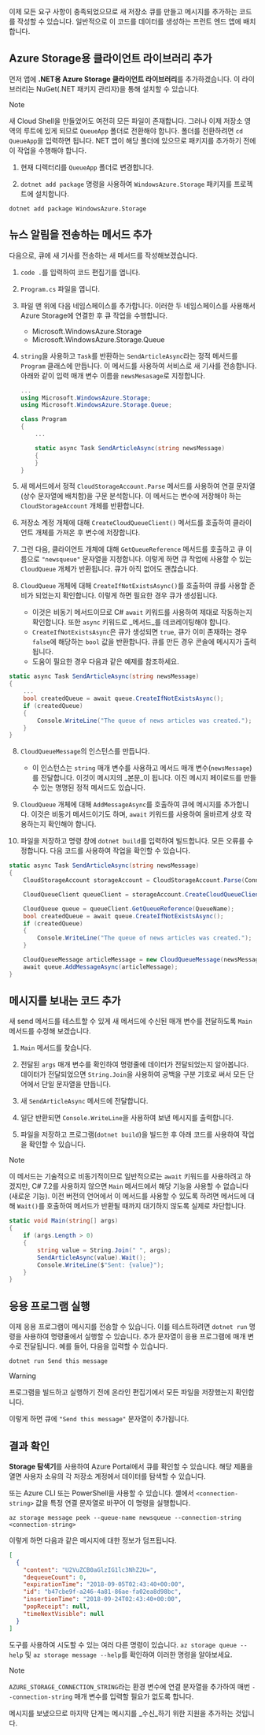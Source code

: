 이제 모든 요구 사항이 충족되었으므로 새 저장소 큐를 만들고 메시지를 추가하는 코드를 작성할 수 있습니다. 일반적으로 이 코드를 데이터를 생성하는 프런트 엔드 앱에 배치합니다.

## <a name="add-the-client-library-for-azure-storage"></a>Azure Storage용 클라이언트 라이브러리 추가

먼저 앱에 **.NET용 Azure Storage 클라이언트 라이브러리**를 추가하겠습니다. 이 라이브러리는 NuGet(.NET 패키지 관리자)을 통해 설치할 수 있습니다. 

> [!NOTE]
> 새 Cloud Shell을 만들었어도 여전히 모든 파일이 존재합니다. 그러나 이제 저장소 영역의 루트에 있게 되므로 `QueueApp` 폴더로 전환해야 합니다. 폴더를 전환하려면 `cd QueueApp`을 입력하면 됩니다. NET 앱이 해당 폴더에 있으므로 패키지를 추가하기 전에 이 작업을 수행해야 합니다.

1. 현재 디렉터리를 `QueueApp` 폴더로 변경합니다.

2. `dotnet add package` 명령을 사용하여 `WindowsAzure.Storage` 패키지를 프로젝트에 설치합니다.

```azurecli
dotnet add package WindowsAzure.Storage
```

## <a name="add-a-method-to-send-a-news-alert"></a>뉴스 알림을 전송하는 메서드 추가

다음으로, 큐에 새 기사를 전송하는 새 메서드를 작성해보겠습니다.

1. `code .`를 입력하여 코드 편집기를 엽니다.

2. `Program.cs` 파일을 엽니다.

3. 파일 맨 위에 다음 네임스페이스를 추가합니다. 이러한 두 네임스페이스를 사용해서 Azure Storage에 연결한 후 큐 작업을 수행합니다.
    - Microsoft.WindowsAzure.Storage
    - Microsoft.WindowsAzure.Storage.Queue


3. `string`을 사용하고 `Task`를 반환하는 `SendArticleAsync`라는 정적 메서드를 `Program` 클래스에 만듭니다. 이 메서드를 사용하여 서비스로 새 기사를 전송합니다. 아래와 같이 입력 매개 변수 이름을 `newsMesasage`로 지정합니다.

    ```csharp
    ...
    using Microsoft.WindowsAzure.Storage;
    using Microsoft.WindowsAzure.Storage.Queue; 
    
    class Program
    {
        ...
    
        static async Task SendArticleAsync(string newsMessage)
        {
        }
    }
    ```
    
4. 새 메서드에서 정적 `CloudStorageAccount.Parse` 메서드를 사용하여 연결 문자열(상수 문자열에 배치함)을 구문 분석합니다. 이 메서드는 변수에 저장해야 하는 `CloudStorageAccount` 개체를 반환합니다.

5. 저장소 계정 개체에 대해 `CreateCloudQueueClient()` 메서드를 호출하여 클라이언트 개체를 가져온 후 변수에 저장합니다.

6. 그런 다음, 클라이언트 개체에 대해 `GetQueueReference` 메서드를 호출하고 큐 이름으로 `"newsqueue"` 문자열을 지정합니다. 이렇게 하면 큐 작업에 사용할 수 있는 `CloudQueue` 개체가 반환됩니다. 큐가 아직 없어도 괜찮습니다.

7. `CloudQueue` 개체에 대해 `CreateIfNotExistsAsync()`를 호출하여 큐를 사용할 준비가 되었는지 확인합니다. 이렇게 하면 필요한 경우 큐가 생성됩니다.
    - 이것은 비동기 메서드이므로 C# `await` 키워드를 사용하여 제대로 작동하는지 확인합니다. 또한 `async` 키워드로 _메서드_를 데코레이팅해야 합니다. 
    - `CreateIfNotExistsAsync`은 큐가 생성되면 `true`, 큐가 이미 존재하는 경우 `false`에 해당하는 `bool` 값을 반환합니다. 큐를 만든 경우 콘솔에 메시지가 출력됩니다.
    - 도움이 필요한 경우 다음과 같은 예제를 참조하세요.

```csharp
static async Task SendArticleAsync(string newsMessage)
{
    ...
    bool createdQueue = await queue.CreateIfNotExistsAsync();
    if (createdQueue)
    {
        Console.WriteLine("The queue of news articles was created.");
    }
}
```

8. `CloudQueueMessage`의 인스턴스를 만듭니다. 
    - 이 인스턴스는 `string` 매개 변수를 사용하고 메서드 매개 변수(`newsMessage`)를 전달합니다. 이것이 메시지의 _본문_이 됩니다. 이진 메시지 페이로드를 만들 수 있는 명명된 정적 메서드도 있습니다.
    

9. `CloudQueue` 개체에 대해 `AddMessageAsync`를 호출하여 큐에 메시지를 추가합니다. 이것은 비동기 메서드이기도 하며, `await` 키워드를 사용하여 올바르게 상호 작용하는지 확인해야 합니다.

10. 파일을 저장하고 명령 창에 `dotnet build`를 입력하여 빌드합니다. 모든 오류를 수정합니다. 다음 코드를 사용하여 작업을 확인할 수 있습니다.

```csharp
static async Task SendArticleAsync(string newsMessage)
{
    CloudStorageAccount storageAccount = CloudStorageAccount.Parse(ConnectionString);

    CloudQueueClient queueClient = storageAccount.CreateCloudQueueClient();

    CloudQueue queue = queueClient.GetQueueReference(QueueName);
    bool createdQueue = await queue.CreateIfNotExistsAsync();
    if (createdQueue)
    {
        Console.WriteLine("The queue of news articles was created.");
    }

    CloudQueueMessage articleMessage = new CloudQueueMessage(newsMessage);
    await queue.AddMessageAsync(articleMessage);
}
```

## <a name="add-code-to-send-a-message"></a>메시지를 보내는 코드 추가

새 send 메서드를 테스트할 수 있게 새 메서드에 수신된 매개 변수를 전달하도록 `Main` 메서드를 수정해 보겠습니다.

1. `Main` 메서드를 찾습니다.

2. 전달된 `args` 매개 변수를 확인하여 명령줄에 데이터가 전달되었는지 알아봅니다. 데이터가 전달되었으면 `String.Join`을 사용하여 공백을 구분 기호로 써서 모든 단어에서 단일 문자열을 만듭니다.

3. 새 `SendArticleAsync` 메서드에 전달합니다. 

4. 일단 반환되면 `Console.WriteLine`을 사용하여 보낸 메시지를 출력합니다.

5. 파일을 저장하고 프로그램(`dotnet build`)을 빌드한 후 아래 코드를 사용하여 작업을 확인할 수 있습니다.

> [!NOTE]
> 이 메서드는 기술적으로 비동기적이므로 일반적으로는 `await` 키워드를 사용하려고 하겠지만, C# 7.2를 사용하지 않으면 `Main` 메서드에서 해당 기능을 사용할 수 없습니다(새로운 기능). 이전 버전의 언어에서 이 메서드를 사용할 수 있도록 하려면 메서드에 대해 `Wait()`를 호출하여 메서드가 반환될 때까지 대기하지 않도록 실제로 차단합니다.

```csharp
static void Main(string[] args)
{
    if (args.Length > 0)
    {
        string value = String.Join(" ", args);
        SendArticleAsync(value).Wait();
        Console.WriteLine($"Sent: {value}");
    }
}
```

## <a name="execute-the-application"></a>응용 프로그램 실행

이제 응용 프로그램이 메시지를 전송할 수 있습니다. 이를 테스트하려면 `dotnet run` 명령을 사용하여 명령줄에서 실행할 수 있습니다. 추가 문자열이 응용 프로그램에 매개 변수로 전달됩니다. 예를 들어, 다음을 입력할 수 있습니다.

```azurecli
dotnet run Send this message
```

> [!WARNING]
> 프로그램을 빌드하고 실행하기 전에 온라인 편집기에서 모든 파일을 저장했는지 확인합니다.

이렇게 하면 큐에 `"Send this message"` 문자열이 추가됩니다.

## <a name="check-your-results"></a>결과 확인

**Storage 탐색기**를 사용하여 Azure Portal에서 큐를 확인할 수 있습니다. 해당 제품을 열면 사용자 소유의 각 저장소 계정에서 데이터를 탐색할 수 있습니다.

또는 Azure CLI 또는 PowerShell을 사용할 수 있습니다. 셸에서 `<connection-string>` 값을 특정 연결 문자열로 바꾸어 이 명령을 실행합니다.

```azurecli
az storage message peek --queue-name newsqueue --connection-string <connection-string> 
```

이렇게 하면 다음과 같은 메시지에 대한 정보가 덤프됩니다.

```json
[
  {
    "content": "U2VuZCB0aGlzIG1lc3NhZ2U=",
    "dequeueCount": 0,
    "expirationTime": "2018-09-05T02:43:40+00:00",
    "id": "b47cbe9f-a246-4a81-86ae-fa02ea8d98bc",
    "insertionTime": "2018-09-24T02:43:40+00:00",
    "popReceipt": null,
    "timeNextVisible": null
  }
]
```

도구를 사용하여 시도할 수 있는 여러 다른 명령이 있습니다. `az storage queue --help` 및 `az storage message --help`를 확인하여 이러한 명령을 알아보세요.

> [!NOTE]
> `AZURE_STORAGE_CONNECTION_STRING`라는 환경 변수에 연결 문자열을 추가하여 매번 `--connection-string` 매개 변수를 입력할 필요가 없도록 합니다.

메시지를 보냈으므로 마지막 단계는 메시지를 _수신_하기 위한 지원을 추가하는 것입니다.